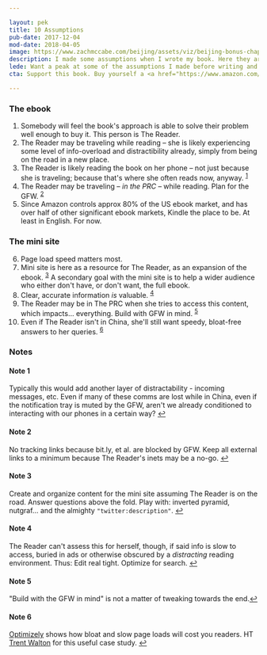 ```yaml
---

layout: pek
title: 10 Assumptions
pub-date: 2017-12-04
mod-date: 2018-04-05
image: https://www.zachmccabe.com/beijing/assets/viz/beijing-bonus-chapter-250.png
description: I made some assumptions when I wrote my book. Here they are…
lede: Want a peak at some of the assumptions I made before writing and building the book?
cta: Support this book. Buy yourself a <a href="https://www.amazon.com/Photographers-Field-Guide-Beijing-McCabe-ebook/dp/B072FVKP45/" alt="Amazon ebook sales page">copy.</a>

---
```



### The ebook

1. Somebody will feel the book's approach is able to solve their problem well enough to buy it. This person is The Reader.
2. The Reader may be traveling while reading – she is likely experiencing some level of info-overload and distractibility already, simply from being on the road in a new place.
3. The Reader is likely reading the book on her phone – not just because she is traveling; because that's where she often reads now, anyway. <sup><a id="ref1" href="#note1" alt="footnote">1</a></sup>
4. The Reader may be traveling – _in the PRC_ – while reading. Plan for the GFW. <sup><a id="ref2" href="#note2" alt="footnote">2</a></sup>
5. Since Amazon controls approx 80% of the US ebook market, and has over half of other significant ebook markets, Kindle the place to be. At least in English. For now.


### The mini site

6. Page load speed matters most.
7. Mini site is here as a resource for The Reader, as an expansion of the ebook. <sup><a id="ref3" href="#note3" alt="footnote">3</a></sup> A secondary goal with the mini site is to help a wider audience who either don't have, or don't want, the full ebook.
8. Clear, accurate information _is_ valuable. <sup><a id="ref4" href="#note4" alt="footnote">4</a></sup>
9. The Reader may be in The PRC when she tries to access this content, which impacts… everything. Build with GFW in mind. <sup><a id="ref5" href="#note5" alt="footnote">5</a></sup>
10. Even if The Reader isn't in China, she'll still want speedy, bloat-free answers to her queries. <sup><a id="ref6" href="#note6" alt="footnote">6</a></sup>


### Notes

<h4 id="note1">Note 1</h4>

Typically this would add another layer of distractability - incoming messages, etc. Even if many of these comms are lost while in China, even if the notification tray is muted by the GFW, aren't we already conditioned to interacting with our phones in a certain way? <a href="#ref1" alt="back">↩</a>

<h4 id="note2">Note 2</h4>

No tracking links because bit.ly, et al. are blocked by GFW. Keep all external links to a minimum because The Reader's inets may be a no-go. <a href="#ref2" alt="back">↩</a>

<h4 id="note3">Note 3</h4>

Create and organize content for the mini site assuming The Reader is on the road. Answer questions above the fold. Play with: inverted pyramid, nutgraf… and the almighty `"twitter:description"`. <a href="#ref3" alt="back">↩</a>

<h4 id="note4">Note 4</h4>

The Reader can't assess this for herself, though, if said info is slow to access, buried in ads or otherwise obscured by a _distracting_ reading environment. Thus: Edit real tight. Optimize for search. <a href="#ref4" alt="back">↩</a>

<h4 id="note5">Note 5</h4>

"Build with the GFW in mind" is not a matter of tweaking towards the end.<a href="#ref5" alt="back">↩</a>

<h4 id="note6">Note 6</h4>

[Optimizely](https://blog.optimizely.com/2016/07/13/how-does-page-load-time-impact-engagement/) shows how bloat and slow page loads will cost you readers. HT [Trent Walton](http://trentwalton.com/notes/2018/01/08/optimizely-blog-page-load-time-engagement.html) for this useful case study. <a href="#ref6" alt="back">↩</a>
